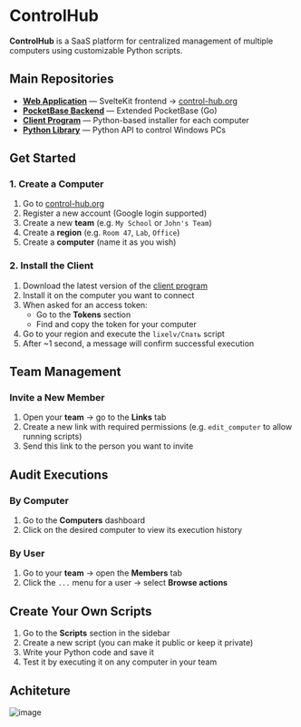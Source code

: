 # ControlHub

**ControlHub** is a SaaS platform for centralized management of multiple computers using customizable Python scripts.

## Main Repositories

- **[Web Application](https://github.com/control-hub/controlhub-app)** — SvelteKit frontend → [control-hub.org](https://control-hub.org)  
- **[PocketBase Backend](https://github.com/control-hub/controlhub-pb)** — Extended PocketBase (Go)  
- **[Client Program](https://github.com/control-hub/controlhub-client)** — Python-based installer for each computer  
- **[Python Library](https://github.com/control-hub/controlhub-lib)** — Python API to control Windows PCs  

## Get Started

### 1. Create a Computer

1. Go to [control-hub.org](https://control-hub.org)  
2. Register a new account (Google login supported)  
3. Create a new **team** (e.g. `My School` or `John's Team`)  
4. Create a **region** (e.g. `Room 47`, `Lab`, `Office`)  
5. Create a **computer** (name it as you wish)

### 2. Install the Client

1. Download the latest version of the [client program](https://github.com/control-hub/controlhub-client/releases)  
2. Install it on the computer you want to connect  
3. When asked for an access token:  
   - Go to the **Tokens** section  
   - Find and copy the token for your computer  
4. Go to your region and execute the `lixelv/Спать` script  
5. After ~1 second, a message will confirm successful execution

## Team Management

### Invite a New Member

1. Open your **team** → go to the **Links** tab  
2. Create a new link with required permissions (e.g. `edit_computer` to allow running scripts)  
3. Send this link to the person you want to invite

## Audit Executions

### By Computer

1. Go to the **Computers** dashboard  
2. Click on the desired computer to view its execution history  

### By User

1. Go to your **team** → open the **Members** tab  
2. Click the `...` menu for a user → select **Browse actions**

## Create Your Own Scripts

1. Go to the **Scripts** section in the sidebar  
2. Create a new script (you can make it public or keep it private)  
3. Write your Python code and save it  
4. Test it by executing it on any computer in your team

## Achiteture
![image](https://github.com/user-attachments/assets/5f7a5ff1-3521-410e-916f-c8497a7c018c)

